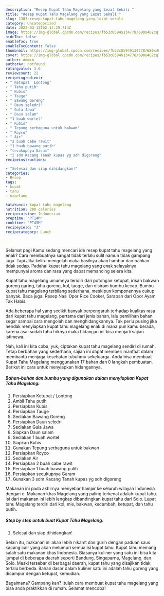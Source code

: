 ```yaml
---
description: "Resep Kupat Tahu Magelang yang Lezat Sekali "
title: "Resep Kupat Tahu Magelang yang Lezat Sekali "
slug: 1383-resep-kupat-tahu-magelang-yang-lezat-sekali
category: Uncategorized
date: 2023-03-12T02:17:29.714Z
image: https://img-global.cpcdn.com/recipes/fb53c85949134778/680x482cq70/kupat-tahu-magelang-foto-resep-utama.jpg
hideToc: false
enableToc: true
enableTocContent: false
thumbnail: https://img-global.cpcdn.com/recipes/fb53c85949134778/680x482cq70/kupat-tahu-magelang-foto-resep-utama.jpg
cover: https://img-global.cpcdn.com/recipes/fb53c85949134778/680x482cq70/kupat-tahu-magelang-foto-resep-utama.jpg
author: Admin
authorAv: notfound
ratingvalue: 3.6
reviewcount: 22
recipeingredient:
- " Ketupat  Lontong"
- " Tahu putih"
- " Kubis"
- " Tauge"
- " Bawang Goreng"
- " Daun seledri"
- " Gula Jawa"
- " Daun salam"
- "1 buah wortel"
- " Kubis"
- " Tepung serbaguna untuk bakwan"
- " Royco"
- " Air"
- "2 buah cabe rawit"
- "1 buah bawang putih"
- "secukupnya Garam"
- "3 sdm Kacang Tanah kupas yg sdh digoreng"
recipeinstructions:

- "Selesai dan siap dihidangkan!"
categories:
- Resep
tags:
- kupat
- tahu
- magelang

katakunci: kupat tahu magelang 
nutrition: 208 calories
recipecuisine: Indonesian
preptime: "PT14M"
cooktime: "PT45M"
recipeyield: "3"
recipecategory: Lunch

---
```



Selamat pagi Kamu sedang mencari ide resep kupat tahu magelang yang enak? Cara membuatnya sangat tidak terlalu sulit namun tidak gampang juga. Tapi Jika keliru mengolah maka hasilnya akan hambar dan bahkan tidak sedap. Padahal kupat tahu magelang yang enak selayaknya mempunyai aroma dan rasa yang dapat memancing selera kita.


Kupat tahu magelang umumnya teridiri dari potongan ketupat, irisan bakwan goreng garing, tahu goreng, kol, taoge, dan disiram bumbu kecap. Bumbu kupat tahu magelang terbilang sederhana, meskipun komponennya cukup banyak. Baca juga: Resep Nasi Opor Rice Cooker, Sarapan dari Opor Ayam Tak Habis.

Ada beberapa hal yang sedikit banyak berpengaruh terhadap kualitas rasa dari kupat tahu magelang, pertama dari jenis bahan, lalu pemilihan bahan segar sampai cara mengolah dan menghidangkannya. Tak perlu pusing jika hendak menyiapkan kupat tahu magelang enak di mana pun kamu berada, karena asal sudah tahu triknya maka hidangan ini bisa menjadi sajian istimewa.


Nah, kali ini kita coba, yuk, ciptakan kupat tahu magelang sendiri di rumah. Tetap berbahan yang sederhana, sajian ini dapat memberi manfaat dalam membantu menjaga kesehatan tubuhmu sekeluarga. Anda bisa membuat Kupat Tahu Magelang menggunakan 17 bahan dan 0 langkah pembuatan. Berikut ini cara untuk menyiapkan hidangannya.

<!--inarticleads1-->

##### Bahan-bahan dan bumbu yang digunakan dalam menyiapkan Kupat Tahu Magelang:

1. Persiapkan  Ketupat / Lontong
1. Ambil  Tahu putih
1. Persiapkan  Kubis
1. Persiapkan  Tauge
1. Sediakan  Bawang Goreng
1. Persiapkan  Daun seledri
1. Sediakan  Gula Jawa
1. Siapkan  Daun salam
1. Sediakan 1 buah wortel
1. Siapkan  Kubis
1. Gunakan  Tepung serbaguna untuk bakwan
1. Persiapkan  Royco
1. Sediakan  Air
1. Persiapkan 2 buah cabe rawit
1. Persiapkan 1 buah bawang putih
1. Persiapkan secukupnya Garam
1. Gunakan 3 sdm Kacang Tanah kupas yg sdh digoreng


Makanan ini pada akhirnya menyebar hampir ke seluruh wilayah Indonesia dengan c. Makanan khas Magelang yang paling terkenal adalah kupat tahu. Isi dari makanan ini lebih lengkap dibandingkan kupat tahu dari Solo. Lupat tahu Magelang terdiri dari kol, mie, bakwan, kecambah, ketupat, dan tahu putih. 

<!--inarticleads2-->

##### Step by step untuk buat Kupat Tahu Magelang:


1. Selesai dan siap dihidangkan!

Selain itu, makanan ini akan lebih nikamt dan gurih dengan paduan saus kacang cair yang akan melumuri semua isi kupat tahu. Kupat tahu memang salah satu makanan khas Indonesia. Biasanya kuliner yang satu ini bisa kita jumpai di beberapa daerah seperti Bandung, Singaparna, Magelang, dan Solo. Meski tersebar di berbagai daerah, kupat tahu yang disajikan tidak terlalu berbeda. Bahan dasar dalam kuliner satu ini adalah tahu goreng yang dicampur dengan ketupat, kemudian. 

Bagaimana? Gampang kan? Itulah cara membuat kupat tahu magelang yang bisa anda praktikkan di rumah. Selamat mencoba!
